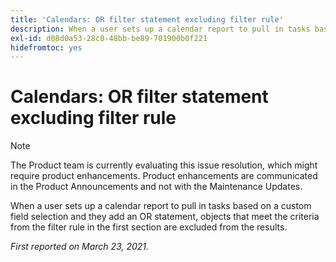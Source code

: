 ```yaml
---
title: 'Calendars: OR filter statement excluding filter rule'
description: When a user sets up a calendar report to pull in tasks based on a custom field selection and they add an OR statement, objects that meet the criteria from the filter rule in the first section are excluded from the results.
exl-id: d08d0a53-28c0-48bb-be89-701900b0f221
hidefromtoc: yes
---
```

# Calendars: OR filter statement excluding filter rule

>[!NOTE]
>
>The Product team is currently evaluating this issue resolution, which might require product enhancements. Product enhancements are communicated in the Product Announcements and not with the Maintenance Updates.

When a user sets up a calendar report to pull in tasks based on a custom field selection and they add an OR statement, objects that meet the criteria from the filter rule in the first section are excluded from the results.

_First reported on March 23, 2021._
